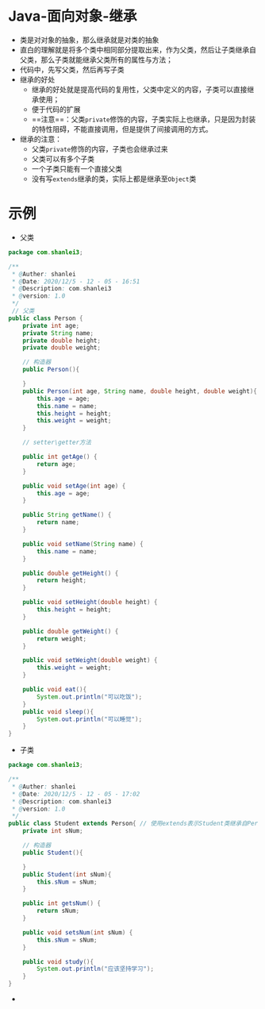 # Java-面向对象-继承

- 类是对对象的抽象，那么继承就是对类的抽象
- 直白的理解就是将多个类中相同部分提取出来，作为父类，然后让子类继承自父类，那么子类就能继承父类所有的属性与方法；
- 代码中，先写父类，然后再写子类
- 继承的好处
  - 继承的好处就是提高代码的复用性，父类中定义的内容，子类可以直接继承使用；
  - 便于代码的扩展
  - ==注意==：父类`private`修饰的内容，子类实际上也继承，只是因为封装的特性阻碍，不能直接调用，但是提供了间接调用的方式。
- 继承的注意：
  - 父类`private`修饰的内容，子类也会继承过来
  - 父类可以有多个子类
  - 一个子类只能有一个直接父类
  - 没有写`extends`继承的类，实际上都是继承至`Object`类

# 示例

- 父类

```java
package com.shanlei3;

/**
 * @Auther: shanlei
 * @Date: 2020/12/5 - 12 - 05 - 16:51
 * @Description: com.shanlei3
 * @version: 1.0
 */
 // 父类
public class Person {
    private int age;
    private String name;
    private double height;
    private double weight;

    // 构造器
    public Person(){

    }
    public Person(int age, String name, double height, double weight){
        this.age = age;
        this.name = name;
        this.height = height;
        this.weight = weight;
    }

    // setter\getter方法

    public int getAge() {
        return age;
    }

    public void setAge(int age) {
        this.age = age;
    }

    public String getName() {
        return name;
    }

    public void setName(String name) {
        this.name = name;
    }

    public double getHeight() {
        return height;
    }

    public void setHeight(double height) {
        this.height = height;
    }

    public double getWeight() {
        return weight;
    }

    public void setWeight(double weight) {
        this.weight = weight;
    }

    public void eat(){
        System.out.println("可以吃饭");
    }
    public void sleep(){
        System.out.println("可以睡觉");
    }
}

```

- 子类

```java
package com.shanlei3;

/**
 * @Auther: shanlei
 * @Date: 2020/12/5 - 12 - 05 - 17:02
 * @Description: com.shanlei3
 * @version: 1.0
 */
public class Student extends Person{ // 使用extends表示Student类继承自Person类
    private int sNum;

    // 构造器
    public Student(){

    }
    public Student(int sNum){
        this.sNum = sNum;
    }

    public int getsNum() {
        return sNum;
    }

    public void setsNum(int sNum) {
        this.sNum = sNum;
    }

    public void study(){
        System.out.println("应该坚持学习");
    }
}

```

- 

